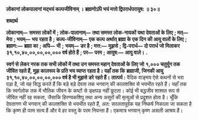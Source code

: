 **लोकानां लोकपालानां मद्भयं कल्पजीविनाम् ।** **ब्रह्मणोऽपि भयं मत्तो द्विपरार्धपरायुष: ॥ ३०॥** 

**शब्दार्थ** 

**लोकानाम्—** **समस्त लोकों में** **; लोक-पालानाम्—** **तथा समस्त लोक-नायकों यथा देवताओं के लिए** **; मत्—** **मेरा** **; भयम्—** **भय** **रहता है** **; कल्प-जीविनाम्—** **एक कल्प अर्थात् ब्रह्मा के एक दिन की आयु वालों के लिए** **; ब्रह्मण:—** **ब्रह्मा का** **; अपि—** **भी** **;** **भयम्—** **डर है** **; मत्त:—** **मुझसे** **; द्वि-परार्ध—** **दो परार्ध जो मिलाकर ३१,१०,४०,००,००,००,००० वर्ष होते हैं** **; पर—** **परम** **;** **आयुष:—** **आयु वाले।** **.** 

**स्वर्ग से लेकर नरक तक सभी लोकों में तथा उन समस्त महान् देवताओं के लिए जो** **१,००० चतुर्युग तक जीवित रहते हैं, मुझ कालरूप के प्रति भय व्याप्त रहता है। यहाँ तक कि** **ब्रह्माजी, जिनकी आयु ३१,१०,४०,००,००,००,००० वर्ष है भी मुझसे डरे रहते हैं।** **तात्पर्य :** वैदिक वाङ्मय ऐसे कथनों से भरा पड़ा है, जो यह सिद्ध करते हैं कि बड़े बड़े देवता तक भगवान् की कालशक्ति से भयभीत रहते हैं। यहाँ तक कि स्वर्गलोक तक में भौतिक जीवन के कष्टों से ङ्क्षपड नहीं छूटता। कोई भी बद्धजीव शाश्वत रूप से जीवित नहीं रह सकता, जैसाकि हिरण्यकशिपु तथा अन्य असुरों की मृत्युओं से प्रदॢशत होता है। चूँकि देवतागण भी भगवान् की कालशक्ति से भयभीत रहते हैं, अत: सरलतापूर्वक यह निष्कर्ष निकाला जा सकता है कि कृष्ण ही परम सत्य हैं और वे हर वस्तु के परम नियन्ता हैं। एकमात्र भगवान् कृष्ण असली आश्रय हैं।  